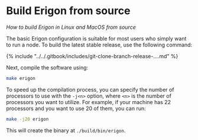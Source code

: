 # Build Erigon from source

_How to build Erigon in Linux and MacOS from source_

The basic Erigon configuration is suitable for most users who simply want to run a node. To build the latest stable release, use the following command:

{% include "../../.gitbook/includes/git-clone-branch-release-....md" %}

Next, compile the software using:

```bash
make erigon
```

To speed up the compilation process, you can specify the number of processors to use with the `-j<n>` option, where `<n>` is the number of processors you want to utilize. For example, if your machine has 22 processors and you want to use 20 of them, you can run:

```bash
make -j20 erigon
```

This will create the binary at `./build/bin/erigon`.
